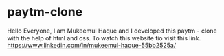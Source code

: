 # paytm-clone
Hello Everyone, I am Mukeemul Haque and I developed this paytm - clone with the help of html and css. To watch this website tio visit this link. https://www.linkedin.com/in/mukeemul-haque-55bb2525a/
